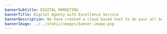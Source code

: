 ```yaml
---
bannerSubtitle: DIGITAL MARKETING
bannerTitle: Digital Agency with Excellence Service
bannerDescription: We have created a cloud based tool to do your all boring tasks related to data analysis and decesion making based on the nature of data!
bannerImage: ../../static/images/banner-image.png
---
```

